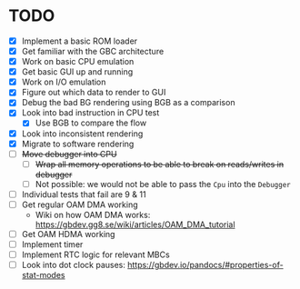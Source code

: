 # TODO

- [x] Implement a basic ROM loader
- [x] Get familiar with the GBC architecture
- [x] Work on basic CPU emulation
- [x] Get basic GUI up and running
- [x] Work on I/O emulation
- [x] Figure out which data to render to GUI
- [x] Debug the bad BG rendering using BGB as a comparison
- [x] Look into bad instruction in CPU test
    - [x] Use BGB to compare the flow
- [x] Look into inconsistent rendering
- [x] Migrate to software rendering
- [ ] ~~Move debugger into CPU~~
    - [ ] ~~Wrap all memory operations to be able to break on reads/writes in debugger~~
    - [ ] Not possible: we would not be able to pass the `Cpu` into the `Debugger`
- [ ] Individual tests that fail are 9 & 11
- [ ] Get regular OAM DMA working
    - Wiki on how OAM DMA works: https://gbdev.gg8.se/wiki/articles/OAM_DMA_tutorial
- [ ] Get OAM HDMA working
- [ ] Implement timer
- [ ] Implement RTC logic for relevant MBCs
- [ ] Look into dot clock pauses: https://gbdev.io/pandocs/#properties-of-stat-modes
